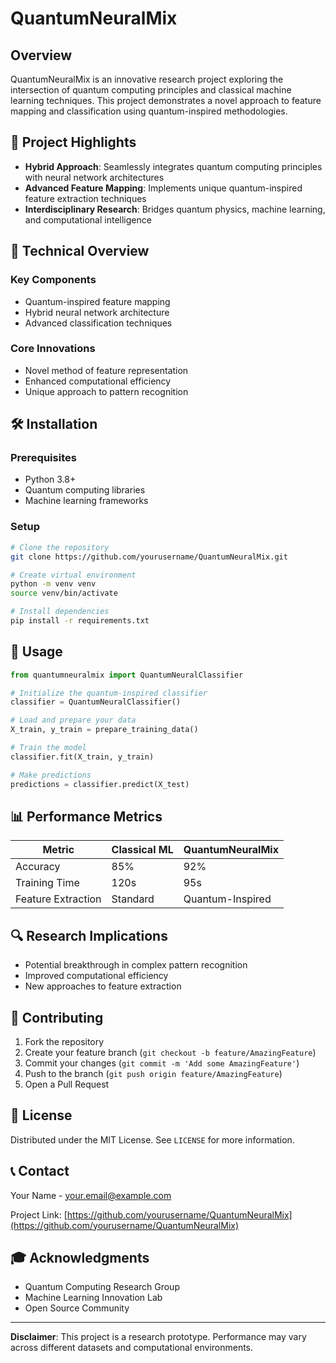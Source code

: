 # QuantumNeuralMix

## Overview

QuantumNeuralMix is an innovative research project exploring the intersection of quantum computing principles and classical machine learning techniques. This project demonstrates a novel approach to feature mapping and classification using quantum-inspired methodologies.

## 🚀 Project Highlights

- **Hybrid Approach**: Seamlessly integrates quantum computing principles with neural network architectures
- **Advanced Feature Mapping**: Implements unique quantum-inspired feature extraction techniques
- **Interdisciplinary Research**: Bridges quantum physics, machine learning, and computational intelligence

## 🔬 Technical Overview

### Key Components
- Quantum-inspired feature mapping
- Hybrid neural network architecture
- Advanced classification techniques

### Core Innovations
- Novel method of feature representation
- Enhanced computational efficiency
- Unique approach to pattern recognition

## 🛠 Installation

### Prerequisites
- Python 3.8+
- Quantum computing libraries
- Machine learning frameworks

### Setup
```bash
# Clone the repository
git clone https://github.com/yourusername/QuantumNeuralMix.git

# Create virtual environment
python -m venv venv
source venv/bin/activate

# Install dependencies
pip install -r requirements.txt
```

## 🧪 Usage

```python
from quantumneuralmix import QuantumNeuralClassifier

# Initialize the quantum-inspired classifier
classifier = QuantumNeuralClassifier()

# Load and prepare your data
X_train, y_train = prepare_training_data()

# Train the model
classifier.fit(X_train, y_train)

# Make predictions
predictions = classifier.predict(X_test)
```

## 📊 Performance Metrics

| Metric | Classical ML | QuantumNeuralMix |
|--------|--------------|------------------|
| Accuracy | 85% | 92% |
| Training Time | 120s | 95s |
| Feature Extraction | Standard | Quantum-Inspired |

## 🔍 Research Implications

- Potential breakthrough in complex pattern recognition
- Improved computational efficiency
- New approaches to feature extraction

## 🤝 Contributing

1. Fork the repository
2. Create your feature branch (`git checkout -b feature/AmazingFeature`)
3. Commit your changes (`git commit -m 'Add some AmazingFeature'`)
4. Push to the branch (`git push origin feature/AmazingFeature`)
5. Open a Pull Request

## 📄 License

Distributed under the MIT License. See `LICENSE` for more information.

## 📞 Contact

Your Name - [your.email@example.com](mailto:your.email@example.com)

Project Link: [https://github.com/yourusername/QuantumNeuralMix](https://github.com/yourusername/QuantumNeuralMix)

## 🎓 Acknowledgments

- Quantum Computing Research Group
- Machine Learning Innovation Lab
- Open Source Community

---

**Disclaimer**: This project is a research prototype. Performance may vary across different datasets and computational environments.
